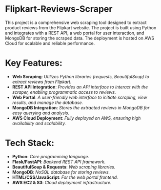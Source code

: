 # Flipkart-Reviews-Scraper
This project is a comprehensive web scraping tool designed to extract product reviews from the Flipkart website. The project is built using Python and integrates with a REST API, a web portal for user interaction, and MongoDB for storing the scraped data. The deployment is hosted on AWS Cloud for scalable and reliable performance.
# Key Features:
* **Web Scraping**: *Utilizes Python libraries (requests, BeautifulSoup) to extract reviews from Flipkart.*
* **REST API Integration**: *Provides an API interface to interact with the scraper, enabling programmatic access to reviews.*
* **Web Portal**: *A user-friendly web interface to initiate scraping, view results, and manage the database.*
* **MongoDB Integration**: *Stores the extracted reviews in MongoDB for easy querying and analysis.*
* **AWS Cloud Deployment**: *Fully deployed on AWS, ensuring high availability and scalability.*
# Tech Stack:
* **Python**: *Core programming language.*
* **Flask/FastAPI**: *Backend REST API framework.*
* **BeautifulSoup & Requests**: *Web scraping libraries.*
* **MongoDB**: *NoSQL database for storing reviews.*
* **HTML/CSS/JavaScript**: *For the web portal frontend.*
* **AWS EC2 & S3**: *Cloud deployment infrastructure.*
